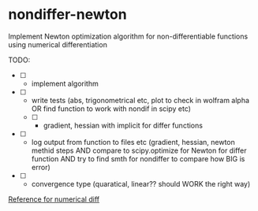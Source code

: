 # nondiffer-newton
Implement Newton optimization algorithm for non-differentiable functions using numerical differentiation

TODO:
- [ ] - implement algorithm
- [ ] - write tests (abs, trigonometrical etc, plot to check in wolfram alpha OR find function to work with nondif in scipy etc)
  - [ ] - gradient, hessian with implicit for differ functions
- [ ] - log output from function to files etc (gradient, hessian, newton methid steps AND compare to scipy.optimize for Newton for differ function AND try to find smth for nondiffer to compare how BIG is error)
- [ ] - convergence type (quaratical, linear?? should WORK the right way) 

[Reference for numerical diff](https://rh8liuqy.github.io/Finite_Difference.html)
